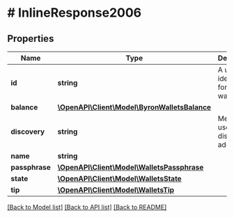 # # InlineResponse2006

## Properties

Name | Type | Description | Notes
------------ | ------------- | ------------- | -------------
**id** | **string** | A unique identifier for the wallet | 
**balance** | [**\OpenAPI\Client\Model\ByronWalletsBalance**](ByronWalletsBalance.md) |  | 
**discovery** | **string** | Mechanism used for discovering addresses. | 
**name** | **string** |  | 
**passphrase** | [**\OpenAPI\Client\Model\WalletsPassphrase**](WalletsPassphrase.md) |  | [optional] 
**state** | [**\OpenAPI\Client\Model\WalletsState**](WalletsState.md) |  | 
**tip** | [**\OpenAPI\Client\Model\WalletsTip**](WalletsTip.md) |  | 

[[Back to Model list]](../../README.md#documentation-for-models) [[Back to API list]](../../README.md#documentation-for-api-endpoints) [[Back to README]](../../README.md)


